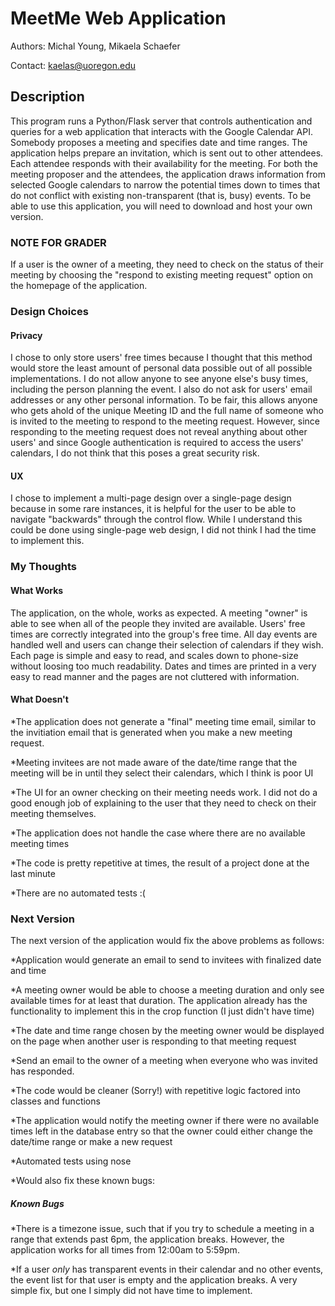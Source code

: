# MeetMe Web Application
Authors: Michal Young, Mikaela Schaefer

Contact: kaelas@uoregon.edu



## Description
This program runs a Python/Flask server that controls authentication and queries for a web application that interacts with 
the Google Calendar API. Somebody proposes a meeting and specifies date and time ranges.  The application helps prepare an invitation, which is sent out to other attendees.  Each attendee responds with their availability for the meeting.  For both the meeting proposer and the attendees, the application draws information from selected Google calendars to narrow the potential times down to times that do not conflict with existing non-transparent (that is, busy) events. To be able to use this application, you will need to download and host your own version.
### NOTE FOR GRADER
If a user is the owner of a meeting, they need to check on the status of their meeting by choosing the "respond to existing meeting request" option on the homepage of the application.

### Design Choices
#### Privacy
I chose to only store users' free times because I thought that this method would store the least amount of personal data possible out of all possible implementations. I do not allow anyone to see anyone else's busy times, including the person planning the event. I also do not ask for users' email addresses or any other personal information. To be fair, this allows anyone who gets ahold of the unique Meeting ID and the full name of someone who is invited to the meeting to respond to the meeting request. However, since responding to the meeting request does not reveal anything about other users' and since Google authentication is required to access the users' calendars, I do not think that this poses a great security risk.

#### UX
I chose to implement a multi-page design over a single-page design because in some rare instances, it is helpful for the user to be able to navigate "backwards" through the control flow. While I understand this could be done using single-page web design, I did not think I had the time to implement this.

### My Thoughts
#### What Works
The application, on the whole, works as expected. A meeting "owner" is able to see when all of the people they invited are available. Users' free times are correctly integrated into the group's free time. All day events are handled well and users can change their selection of calendars if they wish. Each page is simple and easy to read, and scales down to phone-size without loosing too much readability. Dates and times are printed in a very easy to read manner and the pages are not cluttered with information.

#### What Doesn't
*The application does not generate a "final" meeting time email, similar to the invitiation email that is generated when you make a new meeting request. 

*Meeting invitees are not made aware of the date/time range that the meeting will be in until they select their calendars, which I think is poor UI

*The UI for an owner checking on their meeting needs work. I did not do a good enough job of explaining to the user that they need to check on their meeting themselves.

*The application does not handle the case where there are no available meeting times

*The code is pretty repetitive at times, the result of a project done at the last minute

*There are no automated tests :(

### Next Version
The next version of the application would fix the above problems as follows:

*Application would generate an email to send to invitees with finalized date and time

*A meeting owner would be able to choose a meeting duration and only see available times for at least that duration. The application already has the functionality to implement this in the crop function (I just didn't have time)

*The date and time range chosen by the meeting owner would be displayed on the page when another user is responding to that meeting request

*Send an email to the owner of a meeting when everyone who was invited has responded.

*The code would be cleaner (Sorry!) with repetitive logic factored into classes and functions

*The application would notify the meeting owner if there were no available times left in the database entry so that the owner could either change the date/time range or make a new request

*Automated tests using nose

*Would also fix these known bugs:

##### Known Bugs
*There is a timezone issue, such that if you try to schedule a meeting in a range that extends past 6pm, the application breaks. However, the application works for all times from 12:00am to 5:59pm.

*If a user *only* has transparent events in their calendar and no other events, the event list for that user is empty and the application breaks. A very simple fix, but one I simply did not have time to implement.
